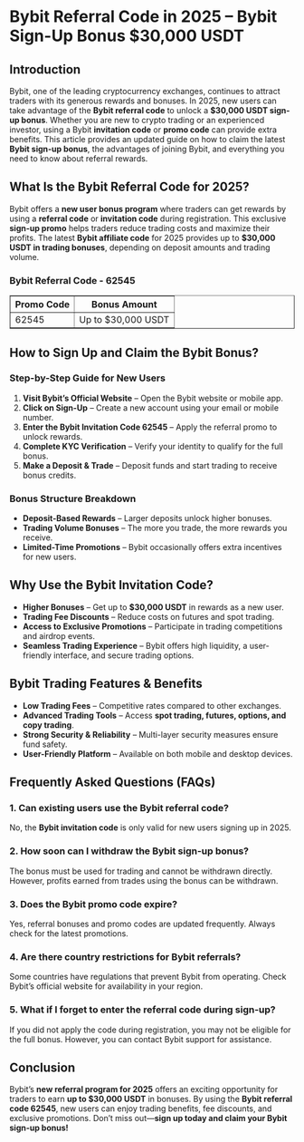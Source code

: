 <h1>Bybit Referral Code in 2025 – Bybit Sign-Up Bonus $30,000 USDT</h1>
<h2>Introduction</h2>
<p>Bybit, one of the leading cryptocurrency exchanges, continues to attract traders with its generous rewards and bonuses. In 2025, new users can take advantage of the <strong>Bybit referral code</strong> to unlock a <strong>$30,000 USDT sign-up bonus</strong>. Whether you are new to crypto trading or an experienced investor, using a Bybit <strong>invitation code</strong> or <strong>promo code</strong> can provide extra benefits. This article provides an updated guide on how to claim the latest <strong>Bybit sign-up bonus</strong>, the advantages of joining Bybit, and everything you need to know about referral rewards.</p>

<h2>What Is the Bybit Referral Code for 2025?</h2>
<p>Bybit offers a <strong>new user bonus program</strong> where traders can get rewards by using a <strong>referral code</strong> or <strong>invitation code</strong> during registration. This exclusive <strong>sign-up promo</strong> helps traders reduce trading costs and maximize their profits. The latest <strong>Bybit affiliate code</strong> for 2025 provides up to <strong>$30,000 USDT in trading bonuses</strong>, depending on deposit amounts and trading volume.</p>

<h3>Bybit Referral Code - 62545</h3>
<table border="1">
    <tr>
        <th>Promo Code</th>
        <th>Bonus Amount</th>
    </tr>
    <tr>
        <td>62545</td>
        <td>Up to $30,000 USDT</td>
    </tr>
</table>

<h2>How to Sign Up and Claim the Bybit Bonus?</h2>
<h3>Step-by-Step Guide for New Users</h3>
<ol>
    <li><strong>Visit Bybit’s Official Website</strong> – Open the Bybit website or mobile app.</li>
    <li><strong>Click on Sign-Up</strong> – Create a new account using your email or mobile number.</li>
    <li><strong>Enter the Bybit Invitation Code 62545</strong> – Apply the referral promo to unlock rewards.</li>
    <li><strong>Complete KYC Verification</strong> – Verify your identity to qualify for the full bonus.</li>
    <li><strong>Make a Deposit & Trade</strong> – Deposit funds and start trading to receive bonus credits.</li>
</ol>

<h3>Bonus Structure Breakdown</h3>
<ul>
    <li><strong>Deposit-Based Rewards</strong> – Larger deposits unlock higher bonuses.</li>
    <li><strong>Trading Volume Bonuses</strong> – The more you trade, the more rewards you receive.</li>
    <li><strong>Limited-Time Promotions</strong> – Bybit occasionally offers extra incentives for new users.</li>
</ul>

<h2>Why Use the Bybit Invitation Code?</h2>
<ul>
    <li><strong>Higher Bonuses</strong> – Get up to <strong>$30,000 USDT</strong> in rewards as a new user.</li>
    <li><strong>Trading Fee Discounts</strong> – Reduce costs on futures and spot trading.</li>
    <li><strong>Access to Exclusive Promotions</strong> – Participate in trading competitions and airdrop events.</li>
    <li><strong>Seamless Trading Experience</strong> – Bybit offers high liquidity, a user-friendly interface, and secure trading options.</li>
</ul>

<h2>Bybit Trading Features & Benefits</h2>
<ul>
    <li><strong>Low Trading Fees</strong> – Competitive rates compared to other exchanges.</li>
    <li><strong>Advanced Trading Tools</strong> – Access <strong>spot trading, futures, options, and copy trading</strong>.</li>
    <li><strong>Strong Security & Reliability</strong> – Multi-layer security measures ensure fund safety.</li>
    <li><strong>User-Friendly Platform</strong> – Available on both mobile and desktop devices.</li>
</ul>

<h2>Frequently Asked Questions (FAQs)</h2>
<h3>1. Can existing users use the Bybit referral code?</h3>
<p>No, the <strong>Bybit invitation code</strong> is only valid for new users signing up in 2025.</p>

<h3>2. How soon can I withdraw the Bybit sign-up bonus?</h3>
<p>The bonus must be used for trading and cannot be withdrawn directly. However, profits earned from trades using the bonus can be withdrawn.</p>

<h3>3. Does the Bybit promo code expire?</h3>
<p>Yes, referral bonuses and promo codes are updated frequently. Always check for the latest promotions.</p>

<h3>4. Are there country restrictions for Bybit referrals?</h3>
<p>Some countries have regulations that prevent Bybit from operating. Check Bybit’s official website for availability in your region.</p>

<h3>5. What if I forget to enter the referral code during sign-up?</h3>
<p>If you did not apply the code during registration, you may not be eligible for the full bonus. However, you can contact Bybit support for assistance.</p>

<h2>Conclusion</h2>
<p>Bybit’s <strong>new referral program for 2025</strong> offers an exciting opportunity for traders to earn <strong>up to $30,000 USDT</strong> in bonuses. By using the <strong>Bybit referral code 62545</strong>, new users can enjoy trading benefits, fee discounts, and exclusive promotions. Don’t miss out—<strong>sign up today and claim your Bybit sign-up bonus!</strong></p>
